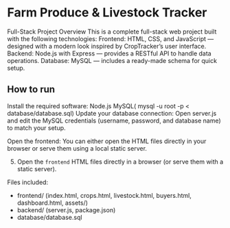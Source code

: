 # Farm Produce & Livestock Tracker

Full-Stack Project Overview
This is a complete full-stack web project built with the following technologies:
Frontend: HTML, CSS, and JavaScript — designed with a modern look inspired by CropTracker’s user interface.
Backend: Node.js with Express — provides a RESTful API to handle data operations.
Database: MySQL — includes a ready-made schema for quick setup.

## How to run
Install the required software:
Node.js
MySQL( mysql -u root -p < database/database.sql)
Update your database connection:
Open server.js and edit the MySQL credentials (username, password, and database name) to match your setup.

Open the frontend:
You can either open the HTML files directly in your browser or serve them using a local static server.

5. Open the `frontend` HTML files directly in a browser (or serve them with a static server).

Files included:
- frontend/ (index.html, crops.html, livestock.html, buyers.html, dashboard.html, assets/)
- backend/ (server.js, package.json)
- database/database.sql

